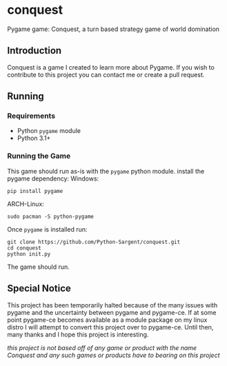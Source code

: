 # conquest
Pygame game: Conquest, a turn based strategy game of world domination

## Introduction
Conquest is a game I created to learn more about Pygame.
If you wish to contribute to this project you can contact me or create a pull request.

## Running
### Requirements
* Python `pygame` module
* Python 3.1+

### Running the Game
This game should run as-is with the `pygame` python module.
install the pygame dependency:
Windows:
```
pip install pygame
```

ARCH-Linux:
```
sudo pacman -S python-pygame
```

Once `pygame` is installed run:
```
git clone https://github.com/Python-Sargent/conquest.git
cd conquest
python init.py
```
The game should run.

## Special Notice
This project has been temporarily halted because of the many issues with pygame and the uncertainty between pygame and pygame-ce.
If at some point pygame-ce becomes available as a module package on my linux distro I will attempt to convert this project over to pygame-ce.
Until then, many thanks and I hope this project is interesting.

_this project is not based off of any game or product with the name Conquest and any such games or products have to bearing on this project_
